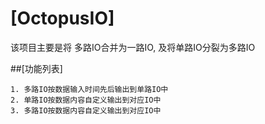 # [OctopusIO]
该项目主要是将 多路IO合并为一路IO, 及将单路IO分裂为多路IO

##[功能列表]

	1. 多路IO按数据输入时间先后输出到单路IO中
	2. 单路IO按数据内容自定义输出到对应IO中
	3. 多路IO按数据内容自定义输出到对应IO中